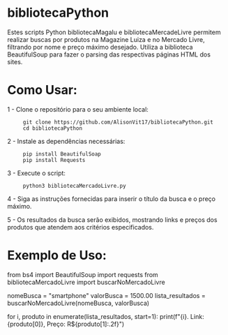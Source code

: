 # bibliotecaPython

Estes scripts Python bibliotecaMagalu e bibliotecaMercadeLivre permitem realizar buscas por produtos na Magazine Luiza e no Mercado Livre, filtrando por nome e preço máximo desejado. Utiliza a biblioteca BeautifulSoup para fazer o parsing das respectivas páginas HTML dos sites.

# Como Usar:

1 - Clone o repositório para o seu ambiente local:
        
         git clone https://github.com/AlisonVit17/bibliotecaPython.git
         cd bibliotecaPython
        
2 - Instale as dependências necessárias:
       
         pip install BeautifulSoap
         pip install Requests

3 - Execute o script:
        
         python3 bibliotecaMercadoLivre.py

4 - Siga as instruções fornecidas para inserir o título da busca e o preço máximo.

5 - Os resultados da busca serão exibidos, mostrando links e preços dos produtos que atendem aos critérios especificados.


# Exemplo de Uso:

from bs4 import BeautifulSoup
import requests
from bibliotecaMercadoLivre import buscarNoMercadoLivre

nomeBusca = "smartphone"
valorBusca = 1500.00
lista_resultados = buscarNoMercadoLivre(nomeBusca, valorBusca)

for i, produto in enumerate(lista_resultados, start=1):
    print(f"{i}. Link: {produto[0]}, Preço: R${produto[1]:.2f}")
